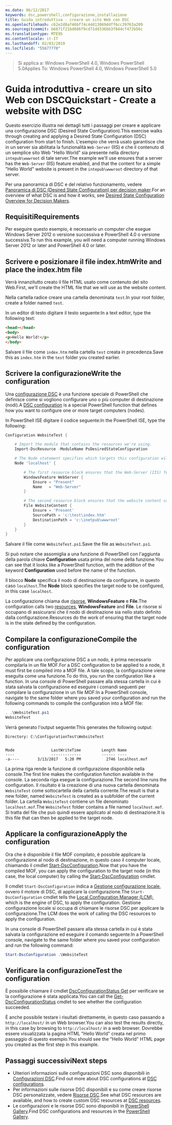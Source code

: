 ```yaml
---
ms.date: 06/12/2017
keywords: dsc,powershell,configurazione,installazione
title: Guida introduttiva - creare un sito Web con DSC
ms.openlocfilehash: c62e2d8af46bf74c4dd13069ddff6cc39763a209
ms.sourcegitcommit: b6871f21bd666f9cd71dd336bb3f844cf472b56c
ms.translationtype: MTE95
ms.contentlocale: it-IT
ms.lasthandoff: 02/03/2019
ms.locfileid: "55677770"
---
```

> <span data-ttu-id="ac269-103">Si applica a: Windows PowerShell 4.0, Windows PowerShell 5.0</span><span class="sxs-lookup"><span data-stu-id="ac269-103">Applies To: Windows PowerShell 4.0, Windows PowerShell 5.0</span></span>

# <a name="quickstart---create-a-website-with-dsc"></a><span data-ttu-id="ac269-104">Guida introduttiva - creare un sito Web con DSC</span><span class="sxs-lookup"><span data-stu-id="ac269-104">Quickstart - Create a website with DSC</span></span>

<span data-ttu-id="ac269-105">Questo esercizio illustra nei dettagli tutti i passaggi per creare e applicare una configurazione DSC (Desired State Configuration).</span><span class="sxs-lookup"><span data-stu-id="ac269-105">This exercise walks through creating and applying a Desired State Configuration (DSC) configuration from start to finish.</span></span>
<span data-ttu-id="ac269-106">L'esempio che verrà usato garantisce che in un server sia abilitata la funzionalità `Web-Server` (IIS) e che il contenuto di un semplice sito Web "Hello World" sia presente nella directory `intepub\wwwroot` di tale server.</span><span class="sxs-lookup"><span data-stu-id="ac269-106">The example we'll use ensures that a server has the `Web-Server` (IIS) feature enabled, and that the content for a simple "Hello World" website is present in the `intepub\wwwroot` directory of that server.</span></span>

<span data-ttu-id="ac269-107">Per una panoramica di DSC e del relativo funzionamento, vedere [Panoramica di DSC (Desired State Configuration) per decision maker](../overview/decisionMaker.md).</span><span class="sxs-lookup"><span data-stu-id="ac269-107">For an overview of what DSC is and how it works, see [Desired State Configuration Overview for Decision Makers](../overview/decisionMaker.md).</span></span>

## <a name="requirements"></a><span data-ttu-id="ac269-108">Requisiti</span><span class="sxs-lookup"><span data-stu-id="ac269-108">Requirements</span></span>

<span data-ttu-id="ac269-109">Per eseguire questo esempio, è necessario un computer che esegue Windows Server 2012 o versione successiva e PowerShell 4.0 o versione successiva.</span><span class="sxs-lookup"><span data-stu-id="ac269-109">To run this example, you will need a computer running Windows Server 2012 or later and PowerShell 4.0 or later.</span></span>

## <a name="write-and-place-the-indexhtm-file"></a><span data-ttu-id="ac269-110">Scrivere e posizionare il file index.htm</span><span class="sxs-lookup"><span data-stu-id="ac269-110">Write and place the index.htm file</span></span>

<span data-ttu-id="ac269-111">Verrà innanzitutto creato il file HTML usato come contenuto del sito Web.</span><span class="sxs-lookup"><span data-stu-id="ac269-111">First, we'll create the HTML file that we will use as the website content.</span></span>

<span data-ttu-id="ac269-112">Nella cartella radice creare una cartella denominata `test`.</span><span class="sxs-lookup"><span data-stu-id="ac269-112">In your root folder, create a folder named `test`.</span></span>

<span data-ttu-id="ac269-113">In un editor di testo digitare il testo seguente:</span><span class="sxs-lookup"><span data-stu-id="ac269-113">In a text editor, type the following text:</span></span>

```html
<head></head>
<body>
<p>Hello World!</p>
</body>
```

<span data-ttu-id="ac269-114">Salvare il file come `index.htm` nella cartella `test` creata in precedenza.</span><span class="sxs-lookup"><span data-stu-id="ac269-114">Save this as `index.htm` in the `test` folder you created earlier.</span></span>

## <a name="write-the-configuration"></a><span data-ttu-id="ac269-115">Scrivere la configurazione</span><span class="sxs-lookup"><span data-stu-id="ac269-115">Write the configuration</span></span>

<span data-ttu-id="ac269-116">Una [configurazione DSC](../configurations/configurations.md) è una funzione speciale di PowerShell che definisce come si vogliono configurare uno o più computer di destinazione (nodi).</span><span class="sxs-lookup"><span data-stu-id="ac269-116">A [DSC configuration](../configurations/configurations.md) is a special PowerShell function that defines how you want to configure one or more target computers (nodes).</span></span>

<span data-ttu-id="ac269-117">In PowerShell ISE digitare il codice seguente:</span><span class="sxs-lookup"><span data-stu-id="ac269-117">In the PowerShell ISE, type the following:</span></span>

```powershell
Configuration WebsiteTest {

    # Import the module that contains the resources we're using.
    Import-DscResource -ModuleName PsDesiredStateConfiguration

    # The Node statement specifies which targets this configuration will be applied to.
    Node 'localhost' {

        # The first resource block ensures that the Web-Server (IIS) feature is enabled.
        WindowsFeature WebServer {
            Ensure = "Present"
            Name   = "Web-Server"
        }

        # The second resource block ensures that the website content copied to the website root folder.
        File WebsiteContent {
            Ensure = 'Present'
            SourcePath = 'c:\test\index.htm'
            DestinationPath = 'c:\inetpub\wwwroot'
        }
    }
}
```

<span data-ttu-id="ac269-118">Salvare il file come `WebsiteTest.ps1`.</span><span class="sxs-lookup"><span data-stu-id="ac269-118">Save the file as `WebsiteTest.ps1`.</span></span>

<span data-ttu-id="ac269-119">Si può notare che assomiglia a una funzione di PowerShell con l'aggiunta della parola chiave **Configuration** usata prima del nome della funzione.</span><span class="sxs-lookup"><span data-stu-id="ac269-119">You can see that it looks like a PowerShell function, with the addition of the keyword **Configuration** used before the name of the function.</span></span>

<span data-ttu-id="ac269-120">Il blocco **Node** specifica il nodo di destinazione da configurare, in questo caso `localhost`.</span><span class="sxs-lookup"><span data-stu-id="ac269-120">The **Node** block specifies the target node to be configured, in this case `localhost`.</span></span>

<span data-ttu-id="ac269-121">La configurazione chiama due [risorse](../resources/resources.md), **WindowsFeature** e **File**.</span><span class="sxs-lookup"><span data-stu-id="ac269-121">The configuration calls two [resources](../resources/resources.md), **WindowsFeature** and **File**.</span></span>
<span data-ttu-id="ac269-122">Le risorse si occupano di assicurarsi che il nodo di destinazione sia nello stato definito dalla configurazione.</span><span class="sxs-lookup"><span data-stu-id="ac269-122">Resources do the work of ensuring that the target node is in the state defined by the configuration.</span></span>

## <a name="compile-the-configuration"></a><span data-ttu-id="ac269-123">Compilare la configurazione</span><span class="sxs-lookup"><span data-stu-id="ac269-123">Compile the configuration</span></span>

<span data-ttu-id="ac269-124">Per applicare una configurazione DSC a un nodo, è prima necessario compilarla in un file MOF.</span><span class="sxs-lookup"><span data-stu-id="ac269-124">For a DSC configuration to be applied to a node, it must first be compiled into a MOF file.</span></span>
<span data-ttu-id="ac269-125">A tale scopo, la configurazione viene eseguita come una funzione.</span><span class="sxs-lookup"><span data-stu-id="ac269-125">To do this, you run the configuration like a function.</span></span>
<span data-ttu-id="ac269-126">In una console di PowerShell passare alla stessa cartella in cui è stata salvata la configurazione ed eseguire i comandi seguenti per compilare la configurazione in un file MOF:</span><span class="sxs-lookup"><span data-stu-id="ac269-126">In a PowerShell console, navigate to the same folder where you saved your configuration and run the following commands to compile the configuration into a MOF file:</span></span>

```powershell
. .\WebsiteTest.ps1
WebsiteTest
```

<span data-ttu-id="ac269-127">Verrà generato l'output seguente:</span><span class="sxs-lookup"><span data-stu-id="ac269-127">This generates the following output:</span></span>

```
Directory: C:\ConfigurationTest\WebsiteTest


Mode                LastWriteTime         Length Name
----                -------------         ------ ----
-a----        3/13/2017   5:20 PM           2746 localhost.mof
```

<span data-ttu-id="ac269-128">La prima riga rende la funzione di configurazione disponibile nella console.</span><span class="sxs-lookup"><span data-stu-id="ac269-128">The first line makes the configuration function available in the console.</span></span>
<span data-ttu-id="ac269-129">La seconda riga esegue la configurazione.</span><span class="sxs-lookup"><span data-stu-id="ac269-129">The second line runs the configuration.</span></span>
<span data-ttu-id="ac269-130">Il risultato è la creazione di una nuova cartella denominata `WebsiteTest` come sottocartella della cartella corrente.</span><span class="sxs-lookup"><span data-stu-id="ac269-130">The result is that a new folder, named `WebsiteTest` is created as a subfolder of the current folder.</span></span>
<span data-ttu-id="ac269-131">La cartella `WebsiteTest` contiene un file denominato `localhost.mof`.</span><span class="sxs-lookup"><span data-stu-id="ac269-131">The `WebsiteTest` folder contains a file named `localhost.mof`.</span></span>
<span data-ttu-id="ac269-132">Si tratta del file che può quindi essere applicato al nodo di destinazione.</span><span class="sxs-lookup"><span data-stu-id="ac269-132">It is this file that can then be applied to the target node.</span></span>

## <a name="apply-the-configuration"></a><span data-ttu-id="ac269-133">Applicare la configurazione</span><span class="sxs-lookup"><span data-stu-id="ac269-133">Apply the configuration</span></span>

<span data-ttu-id="ac269-134">Ora che è disponibile il file MOF compilato, è possibile applicare la configurazione al nodo di destinazione, in questo caso il computer locale, chiamando il cmdlet [Start-DscConfiguration](/powershell/module/psdesiredstateconfiguration/start-dscconfiguration).</span><span class="sxs-lookup"><span data-stu-id="ac269-134">Now that you have the compiled MOF, you can apply the configuration to the target node (in this case, the local computer) by calling the [Start-DscConfiguration](/powershell/module/psdesiredstateconfiguration/start-dscconfiguration) cmdlet.</span></span>

<span data-ttu-id="ac269-135">Il cmdlet `Start-DscConfiguration` indica a [Gestione configurazione locale](../managing-nodes/metaConfig.md), ovvero il motore di DSC, di applicare la configurazione.</span><span class="sxs-lookup"><span data-stu-id="ac269-135">The `Start-DscConfiguration` cmdlet tells the [Local Configuration Manager (LCM)](../managing-nodes/metaConfig.md), which is the engine of DSC, to apply the configuration.</span></span>
<span data-ttu-id="ac269-136">Gestione configurazione locale si occupa di chiamare le risorse DSC per applicare la configurazione.</span><span class="sxs-lookup"><span data-stu-id="ac269-136">The LCM does the work of calling the DSC resources to apply the configuration.</span></span>

<span data-ttu-id="ac269-137">In una console di PowerShell passare alla stessa cartella in cui è stata salvata la configurazione ed eseguire il comando seguente:</span><span class="sxs-lookup"><span data-stu-id="ac269-137">In a PowerShell console, navigate to the same folder where you saved your configuration and run the following command:</span></span>

```powershell
Start-DscConfiguration .\WebsiteTest
```

## <a name="test-the-configuration"></a><span data-ttu-id="ac269-138">Verificare la configurazione</span><span class="sxs-lookup"><span data-stu-id="ac269-138">Test the configuration</span></span>

<span data-ttu-id="ac269-139">È possibile chiamare il cmdlet [DscConfigurationStatus Get](/powershell/module/psdesiredstateconfiguration/get-dscconfigurationstatus) per verificare se la configurazione è stata applicata.</span><span class="sxs-lookup"><span data-stu-id="ac269-139">You can call the [Get-DscConfigurationStatus](/powershell/module/psdesiredstateconfiguration/get-dscconfigurationstatus) cmdlet to see whether the configuration succeeded.</span></span>

<span data-ttu-id="ac269-140">È anche possibile testare i risultati direttamente, in questo caso passando a `http://localhost/` in un Web browser.</span><span class="sxs-lookup"><span data-stu-id="ac269-140">You can also test the results directly, in this case by browsing to `http://localhost/` in a web browser.</span></span>
<span data-ttu-id="ac269-141">Dovrebbe essere visualizzata la pagina HTML "Hello World" creata nel primo passaggio di questo esempio.</span><span class="sxs-lookup"><span data-stu-id="ac269-141">You should see the "Hello World" HTML page you created as the first step in this example.</span></span>

## <a name="next-steps"></a><span data-ttu-id="ac269-142">Passaggi successivi</span><span class="sxs-lookup"><span data-stu-id="ac269-142">Next steps</span></span>

- <span data-ttu-id="ac269-143">Ulteriori informazioni sulle configurazioni DSC sono disponibili in [Configurazioni DSC](../configurations/configurations.md).</span><span class="sxs-lookup"><span data-stu-id="ac269-143">Find out more about DSC configurations at [DSC configurations](../configurations/configurations.md).</span></span>
- <span data-ttu-id="ac269-144">Per informazioni sulle risorse DSC disponibili e su come creare risorse DSC personalizzate, vedere [Risorse DSC](../resources/resources.md).</span><span class="sxs-lookup"><span data-stu-id="ac269-144">See what DSC resources are available, and how to create custom DSC resources at [DSC resources](../resources/resources.md).</span></span>
- <span data-ttu-id="ac269-145">Le configurazioni e le risorse DSC sono disponibili in [PowerShell Gallery](https://www.powershellgallery.com/).</span><span class="sxs-lookup"><span data-stu-id="ac269-145">Find DSC configurations and resources in the [PowerShell Gallery](https://www.powershellgallery.com/).</span></span>
